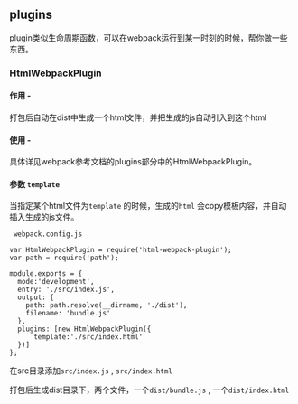 ## plugins

plugin类似生命周期函数，可以在webpack运行到某一时刻的时候，帮你做一些东西。

### HtmlWebpackPlugin

#### 作用 - 

打包后自动在dist中生成一个html文件，并把生成的js自动引入到这个html

#### 使用 -

具体详见webpack参考文档的plugins部分中的HtmlWebpackPlugin。

#### 参数 `template`

当指定某个html文件为`template` 的时候，生成的`html` 会copy模板内容，并自动插入生成的js文件。

` webpack.config.js`

```
var HtmlWebpackPlugin = require('html-webpack-plugin');
var path = require('path');

module.exports = {
  mode:'development',
  entry: './src/index.js',
  output: {
    path: path.resolve(__dirname, './dist'),
    filename: 'bundle.js'
  },
  plugins: [new HtmlWebpackPlugin({
      template:'./src/index.html'
  })]
};
```

在src目录添加`src/index.js` , `src/index.html`

打包后生成dist目录下，两个文件，一个`dist/bundle.js` , 一个`dist/index.html`



